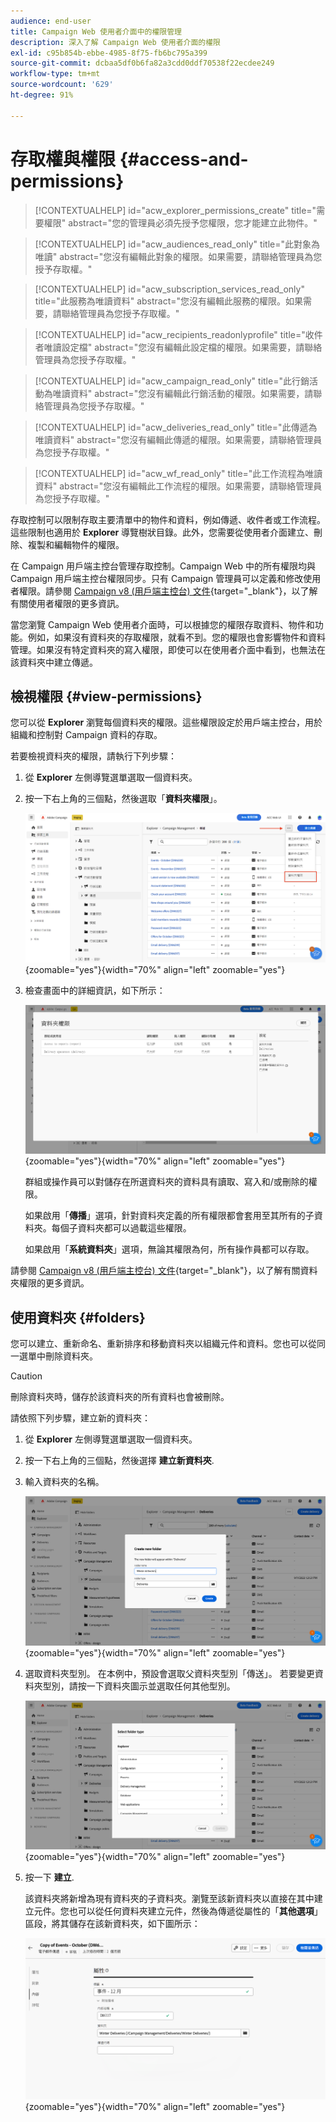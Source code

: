 ```yaml
---
audience: end-user
title: Campaign Web 使用者介面中的權限管理
description: 深入了解 Campaign Web 使用者介面的權限
exl-id: c95b854b-ebbe-4985-8f75-fb6bc795a399
source-git-commit: dcbaa5df0b6fa82a3cdd0ddf70538f22ecdee249
workflow-type: tm+mt
source-wordcount: '629'
ht-degree: 91%

---
```


# 存取權與權限 {#access-and-permissions}

>[!CONTEXTUALHELP]
>id="acw_explorer_permissions_create"
>title="需要權限"
>abstract="您的管理員必須先授予您權限，您才能建立此物件。"

>[!CONTEXTUALHELP]
>id="acw_audiences_read_only"
>title="此對象為唯讀"
>abstract="您沒有編輯此對象的權限。如果需要，請聯絡管理員為您授予存取權。"

>[!CONTEXTUALHELP]
>id="acw_subscription_services_read_only"
>title="此服務為唯讀資料"
>abstract="您沒有編輯此服務的權限。如果需要，請聯絡管理員為您授予存取權。"

>[!CONTEXTUALHELP]
>id="acw_recipients_readonlyprofile"
>title="收件者唯讀設定檔"
>abstract="您沒有編輯此設定檔的權限。如果需要，請聯絡管理員為您授予存取權。"

>[!CONTEXTUALHELP]
>id="acw_campaign_read_only"
>title="此行銷活動為唯讀資料"
>abstract="您沒有編輯此行銷活動的權限。如果需要，請聯絡管理員為您授予存取權。"

>[!CONTEXTUALHELP]
>id="acw_deliveries_read_only"
>title="此傳遞為唯讀資料"
>abstract="您沒有編輯此傳遞的權限。如果需要，請聯絡管理員為您授予存取權。"


>[!CONTEXTUALHELP]
>id="acw_wf_read_only"
>title="此工作流程為唯讀資料"
>abstract="您沒有編輯此工作流程的權限。如果需要，請聯絡管理員為您授予存取權。"



存取控制可以限制存取主要清單中的物件和資料，例如傳遞、收件者或工作流程。這些限制也適用於 **Explorer** 導覽樹狀目錄。此外，您需要從使用者介面建立、刪除、複製和編輯物件的權限。

在 Campaign 用戶端主控台管理存取控制。Campaign Web 中的所有權限均與 Campaign 用戶端主控台權限同步。只有 Campaign 管理員可以定義和修改使用者權限。請參閱 [Campaign v8 (用戶端主控台) 文件](https://experienceleague.adobe.com/docs/campaign/campaign-v8/admin/permissions/gs-permissions.html?lang=zh-Hant){target="_blank"}，以了解有關使用者權限的更多資訊。

當您瀏覽 Campaign Web 使用者介面時，可以根據您的權限存取資料、物件和功能。例如，如果沒有資料夾的存取權限，就看不到。您的權限也會影響物件和資料管理。如果沒有特定資料夾的寫入權限，即使可以在使用者介面中看到，也無法在該資料夾中建立傳遞。

## 檢視權限 {#view-permissions}

您可以從 **Explorer** 瀏覽每個資料夾的權限。這些權限設定於用戶端主控台，用於組織和控制對 Campaign 資料的存取。

若要檢視資料夾的權限，請執行下列步驟：

1. 從 **Explorer** 左側導覽選單選取一個資料夾。
1. 按一下右上角的三個點，然後選取「**資料夾權限**」。

   ![](assets/permissions-view-menu.png){zoomable="yes"}{width="70%" align="left" zoomable="yes"}

1. 檢查畫面中的詳細資訊，如下所示：

   ![](assets/permissions-view-screen.png){zoomable="yes"}{width="70%" align="left" zoomable="yes"}

   群組或操作員可以對儲存在所選資料夾的資料具有讀取、寫入和/或刪除的權限。

   如果啟用「**傳播**」選項，針對資料夾定義的所有權限都會套用至其所有的子資料夾。每個子資料夾都可以過載這些權限。

   如果啟用「**系統資料夾**」選項，無論其權限為何，所有操作員都可以存取。

請參閱 [Campaign v8 (用戶端主控台) 文件](https://experienceleague.adobe.com/docs/campaign/campaign-v8/admin/permissions/folder-permissions.html?lang=zh-Hant){target="_blank"}，以了解有關資料夾權限的更多資訊。


## 使用資料夾 {#folders}

您可以建立、重新命名、重新排序和移動資料夾以組織元件和資料。您也可以從同一選單中刪除資料夾。

>[!CAUTION]
>
>刪除資料夾時，儲存於該資料夾的所有資料也會被刪除。

請依照下列步驟，建立新的資料夾：

1. 從 **Explorer** 左側導覽選單選取一個資料夾。
1. 按一下右上角的三個點，然後選擇 **建立新資料夾**.
1. 輸入資料夾的名稱。

   ![](assets/create-new-subfolder.png){zoomable="yes"}{width="70%" align="left" zoomable="yes"}

1. 選取資料夾型別。 在本例中，預設會選取父資料夾型別「傳送」。 若要變更資料夾型別，請按一下資料夾圖示並選取任何其他型別。

   ![](assets/create-new-subfolder2.png){zoomable="yes"}{width="70%" align="left" zoomable="yes"}

1. 按一下 **建立**.

   該資料夾將新增為現有資料夾的子資料夾。瀏覽至該新資料夾以直接在其中建立元件。您也可以從任何資料夾建立元件，然後為傳遞從屬性的「**其他選項**」區段，將其儲存在該新資料夾，如下圖所示：

   ![](assets/delivery-properties-folder.png){zoomable="yes"}{width="70%" align="left" zoomable="yes"}
